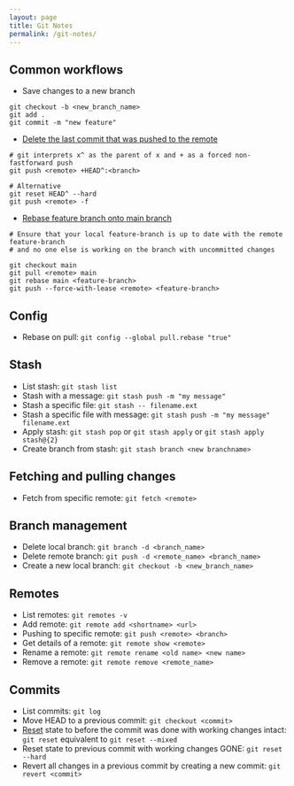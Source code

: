 ```yaml
---
layout: page
title: Git Notes
permalink: /git-notes/
---
```


## Common workflows
- Save changes to a new branch
```
git checkout -b <new_branch_name>
git add .
git commit -m "new feature"
```
- [Delete the last commit that was pushed to the remote](https://christoph.ruegg.name/blog/git-howto-revert-a-commit-already-pushed-to-a-remote-reposit.html)

```
# git interprets x^ as the parent of x and + as a forced non-fastforward push
git push <remote> +HEAD^:<branch>

# Alternative
git reset HEAD^ --hard
git push <remote> -f
```
- [Rebase feature branch onto main branch](https://stackoverflow.com/questions/7929369/how-to-rebase-local-branch-onto-remote-master)

```
# Ensure that your local feature-branch is up to date with the remote feature-branch
# and no one else is working on the branch with uncommitted changes

git checkout main
git pull <remote> main
git rebase main <feature-branch>
git push --force-with-lease <remote> <feature-branch>
```

## Config
- Rebase on pull: `git config --global pull.rebase "true"`

## Stash
- List stash: `git stash list`
- Stash with a message: `git stash push -m "my message"`
- Stash a specific file: `git stash -- filename.ext`
- Stash a specific file with message: `git stash push -m "my message" filename.ext`
- Apply stash: `git stash pop` or `git stash apply` or `git stash apply stash@{2}`
- Create branch from stash: `git stash branch <new branchname>`

## Fetching and pulling changes
- Fetch from specific remote: `git fetch <remote>`

## Branch management
- Delete local branch: `git branch -d <branch_name>`
- Delete remote branch: `git push -d <remote_name> <branch_name>`
- Create a new local branch: `git checkout -b <new_branch_name>`

## Remotes
- List remotes: `git remotes -v`
- Add remote: `git remote add <shortname> <url>`
- Pushing to specific remote: `git push <remote> <branch>`
- Get details of a remote: `git remote show <remote>`
- Rename a remote: `git remote rename <old name> <new name>`
- Remove a remote: `git remote remove <remote_name>`

## Commits
- List commits: `git log`
- Move HEAD to a previous commit: `git checkout <commit>`
- [Reset](https://www.atlassian.com/git/tutorials/undoing-changes/git-reset) state to before the commit was done with working changes intact: `git reset` equivalent to `git reset --mixed`
- Reset state to previous commit with working changes GONE: `git reset --hard`
- Revert all changes in a previous commit by creating a new commit: `git revert <commit>`


